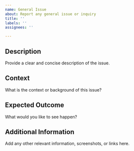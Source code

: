 ```yaml
---
name: General Issue
about: Report any general issue or inquiry
title: ''
labels: ''
assignees: ''

---
```


## Description
Provide a clear and concise description of the issue.

## Context
What is the context or background of this issue?

## Expected Outcome
What would you like to see happen?

## Additional Information
Add any other relevant information, screenshots, or links here.
